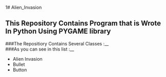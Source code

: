1# Alien_Invasion

## This Repository Contains Program that is Wrote In Python Using PYGAME library

###The Repositiory Contains Several Classes :__   
###As you can see in this list :__   
- Alien Invasion
- Bullet
- Button
